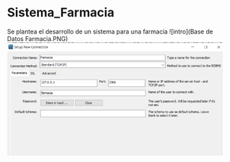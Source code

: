 # Sistema_Farmacia
Se plantea el desarrollo de un sistema para  una farmacia
![intro](Base de Datos Farmacia.PNG)
![intro](Conexion.png)

